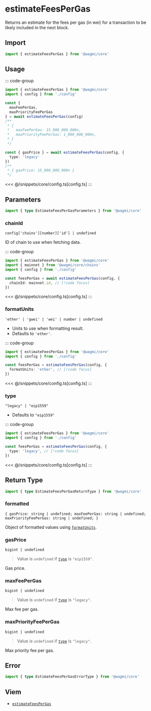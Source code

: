 <script setup>
const packageName = '@wagmi/core'
const actionName = 'estimateFeesPerGas'
const typeName = 'EstimateFeesPerGas'
</script>

# estimateFeesPerGas

Returns an estimate for the fees per gas (in wei) for a transaction to be likely included in the next block.

## Import

```ts
import { estimateFeesPerGas } from '@wagmi/core'
```

## Usage

::: code-group
```ts [index.ts]
import { estimateFeesPerGas } from '@wagmi/core'
import { config } from './config'

const {
  maxFeePerGas,
  maxPriorityFeePerGas
} = await estimateFeesPerGas(config)
/**
 * {
 *   maxFeePerGas: 15_000_000_000n,
 *   maxPriorityFeePerGas: 1_000_000_000n,
 * }
 */

const { gasPrice } = await estimateFeesPerGas(config, {
  type: 'legacy'
})
/** 
 * { gasPrice: 15_000_000_000n } 
 */
```
<<< @/snippets/core/config.ts[config.ts]
:::

## Parameters

```ts
import { type EstimateFeesPerGasParameters } from '@wagmi/core'
```

### chainId

`config['chains'][number]['id'] | undefined`

ID of chain to use when fetching data.

::: code-group
```ts [index.ts]
import { estimateFeesPerGas } from '@wagmi/core'
import { mainnet } from '@wagmi/core/chains'
import { config } from './config'

const feesPerGas = await estimateFeesPerGas(config, {
  chainId: mainnet.id, // [!code focus]
})
```
<<< @/snippets/core/config.ts[config.ts]
:::

### formatUnits

`'ether' | 'gwei' | 'wei' | number | undefined`

- Units to use when formatting result.
- Defaults to `'ether'`.

::: code-group
```ts [index.ts]
import { estimateFeesPerGas } from '@wagmi/core'
import { config } from './config'

const feesPerGas = estimateFeesPerGas(config, {
  formatUnits: 'ether', // [!code focus]
})
```
<<< @/snippets/core/config.ts[config.ts]
:::

### type

`"legacy" | "eip1559"`

- Defaults to `"eip1559"`

::: code-group
```ts [index.ts]
import { estimateFeesPerGas } from '@wagmi/core'
import { config } from './config'

const feesPerGas = estimateFeesPerGas(config, {
  type: 'legacy', // [!code focus]
})
```
<<< @/snippets/core/config.ts[config.ts]
:::

## Return Type

```ts
import { type EstimateFeesPerGasReturnType } from '@wagmi/core'
```

### formatted

`{ gasPrice: string | undefined; maxFeePerGas: string | undefined; maxPriorityFeePerGas: string | undefined; }`

Object of formatted values using [`formatUnits`](#formatunits).

### gasPrice

`bigint | undefined`

> Value is `undefined` if [`type`](#type) is `"eip1559"`.

Gas price.

### maxFeePerGas

`bigint | undefined`

> Value is `undefined` if [`type`](#type) is `"legacy"`.

Max fee per gas.

### maxPriorityFeePerGas

`bigint | undefined`

> Value is `undefined` if [`type`](#type) is `"legacy"`.

Max priority fee per gas.

## Error

```ts
import { type EstimateFeesPerGasErrorType } from '@wagmi/core'
```

<!--@include: @shared/query-imports.md-->

## Viem

- [`estimateFeesPerGas`](https://viem.sh/docs/actions/public/estimateFeesPerGas.html)
